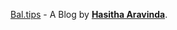 [Bal.tips](https://bal.tips) - A Blog by [**Hasitha Aravinda**](https://twitter.com/hasithaaravinda).
